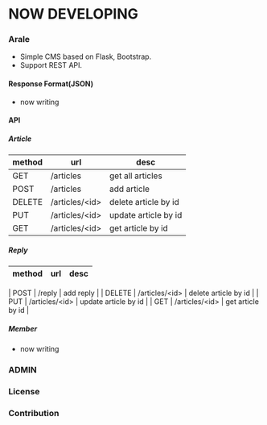 # NOW DEVELOPING #

### Arale ###

- Simple CMS  based on Flask, Bootstrap.
- Support REST API.

#### Response Format(JSON) ####

- now writing

#### API ####

##### Article #####

| method        | url             | desc                 |
| ------------- | --------------- |--------------------- |
| GET           | /articles       | get all articles     |
| POST          | /articles       | add article          |
| DELETE        | /articles/&lt;id&gt;  | delete article by id |
| PUT           | /articles/&lt;id&gt;  | update article by id |
| GET           | /articles/&lt;id&gt;   | get article by id    |

##### Reply #####

| method        | url             | desc                 |
| ------------- | --------------- |--------------------- |

| POST          | /reply       | add reply          |
| DELETE        | /articles/&lt;id&gt;  | delete article by id |
| PUT           | /articles/&lt;id&gt;  | update article by id |
| GET           | /articles/&lt;id&gt;   | get article by id    |


##### Member #####

- now writing

### ADMIN ###




### License ###

### Contribution ###
